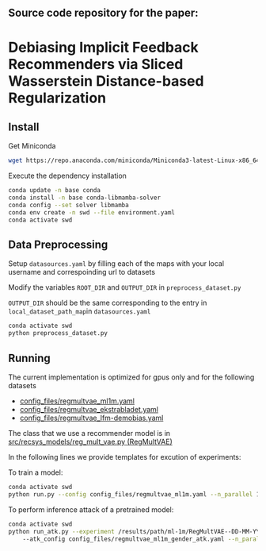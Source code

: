## Source code repository for the paper: 

# Debiasing Implicit Feedback Recommenders via Sliced Wasserstein Distance-based Regularization



## Install

Get Miniconda
```bash
wget https://repo.anaconda.com/miniconda/Miniconda3-latest-Linux-x86_64.sh
```
Execute the dependency installation
```bash
conda update -n base conda
conda install -n base conda-libmamba-solver
conda config --set solver libmamba
conda env create -n swd --file environment.yaml 
conda activate swd
```
## Data Preprocessing
Setup `datasources.yaml` by filling each of the maps with your local username and correspoinding url to datasets

Modify the variables `ROOT_DIR` and `OUTPUT_DIR` in `preprocess_dataset.py`

`OUTPUT_DIR` should be the same corresponding to the entry in `local_dataset_path_map`in `datasources.yaml`  

```bash
conda activate swd
python preprocess_dataset.py  
```
## Running

The current implementation is optimized for gpus only and for the following datasets

- [config_files/regmultvae_ml1m.yaml](config_files/regmultvae_ml1m.yaml) 
- [config_files/regmultvae_ekstrabladet.yaml](config_files/regmultvae_ekstrabladet.yaml) 
- [config_files/regmultvae_lfm-demobias.yaml](config_files/regmultvae_lfm-demobias.yaml)

The class that we use a recommender model is in [src/recsys_models/reg_mult_vae.py (RegMultVAE)](src/recsys_models/reg_mult_vae.py)

<!-- We also include the adversarial training based baselines [src/recsys_models/advx_mult_vae.py (AdvXMultVAE)](src/recsys_models/advx_mult_vae.py) for all datasets:
- [config_files/advxmultvae_ekstrabladet.yaml](config_files/advxmultvae_ekstrabladet.yaml)
- [config_files/advxmultvae_lfm-demobias.yaml](config_files/advxmultvae_lfm-demobias.yaml) 
- [config_files/advxmultvae_ml1m.yaml](config_files/advxmultvae_ml1m.yaml) -->


In the following lines we provide templates for excution of experiments:

To train a model:
```bash
conda activate swd
python run.py --config config_files/regmultvae_ml1m.yaml --n_parallel 1 --gpus 0
```
To perform inference attack of a pretrained model:
```bash
conda activate swd
python run_atk.py --experiment /results/path/ml-1m/RegMultVAE--DD-MM-YYYY/ \ 
    --atk_config config_files/regmultvae_ml1m_gender_atk.yaml --n_parallel 1 --gpus 0
```


<!-- ## Using W&B

First generate a __sweep\_id__ :
```bash
wandb sweep config_files/<model>_<dataset>_<sweep>.yaml
```

A __sweep\_id__  of the shape **\<entity\>/\<project\>/\<sweep\>** will be printed in the terminal which should used in the following command 

```bash
python run_sweep_agent.py --sweep_id <entity>/<project>/<sweep> -p 6 --gpus 0,1
```
 -->

